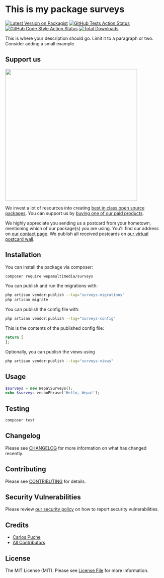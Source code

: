# This is my package surveys

[![Latest Version on Packagist](https://img.shields.io/packagist/v/wepamultimedia/surveys.svg?style=flat-square)](https://packagist.org/packages/wepamultimedia/surveys)
[![GitHub Tests Action Status](https://img.shields.io/github/actions/workflow/status/wepamultimedia/surveys/run-tests.yml?branch=main&label=tests&style=flat-square)](https://github.com/wepamultimedia/surveys/actions?query=workflow%3Arun-tests+branch%3Amain)
[![GitHub Code Style Action Status](https://img.shields.io/github/actions/workflow/status/wepamultimedia/surveys/fix-php-code-style-issues.yml?branch=main&label=code%20style&style=flat-square)](https://github.com/wepamultimedia/surveys/actions?query=workflow%3A"Fix+PHP+code+style+issues"+branch%3Amain)
[![Total Downloads](https://img.shields.io/packagist/dt/wepamultimedia/surveys.svg?style=flat-square)](https://packagist.org/packages/wepamultimedia/surveys)

This is where your description should go. Limit it to a paragraph or two. Consider adding a small example.

## Support us

[<img src="https://github-ads.s3.eu-central-1.amazonaws.com/surveys.jpg?t=1" width="419px" />](https://spatie.be/github-ad-click/surveys)

We invest a lot of resources into creating [best in class open source packages](https://spatie.be/open-source). You can support us by [buying one of our paid products](https://spatie.be/open-source/support-us).

We highly appreciate you sending us a postcard from your hometown, mentioning which of our package(s) you are using. You'll find our address on [our contact page](https://spatie.be/about-us). We publish all received postcards on [our virtual postcard wall](https://spatie.be/open-source/postcards).

## Installation

You can install the package via composer:

```bash
composer require wepamultimedia/surveys
```

You can publish and run the migrations with:

```bash
php artisan vendor:publish --tag="surveys-migrations"
php artisan migrate
```

You can publish the config file with:

```bash
php artisan vendor:publish --tag="surveys-config"
```

This is the contents of the published config file:

```php
return [
];
```

Optionally, you can publish the views using

```bash
php artisan vendor:publish --tag="surveys-views"
```

## Usage

```php
$surveys = new Wepa\Surveys();
echo $surveys->echoPhrase('Hello, Wepa!');
```

## Testing

```bash
composer test
```

## Changelog

Please see [CHANGELOG](CHANGELOG.md) for more information on what has changed recently.

## Contributing

Please see [CONTRIBUTING](CONTRIBUTING.md) for details.

## Security Vulnerabilities

Please review [our security policy](../../security/policy) on how to report security vulnerabilities.

## Credits

- [Carlos Puche](https://github.com/cpuche)
- [All Contributors](../../contributors)

## License

The MIT License (MIT). Please see [License File](LICENSE.md) for more information.
